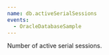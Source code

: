 ```yaml
---
name: db.activeSerialSessions
events:
  - OracleDatabaseSample
---
```


Number of active serial sessions.